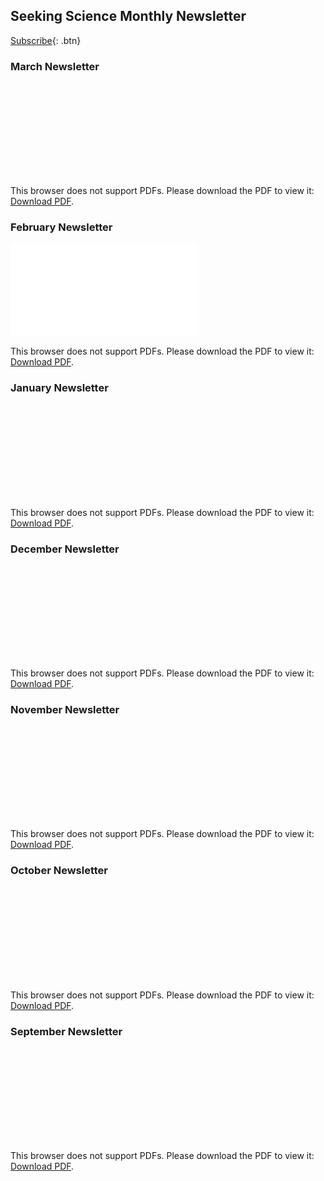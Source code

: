 ## Seeking Science Monthly Newsletter

[Subscribe](https://www.surveypage.com/seekingscience){: .btn}

### March Newsletter
<object data="March_Newsletter.pdf" type="application/pdf" width="700px" height="800px">
    <embed src="March_Newsletter.pdf">
        <p>This browser does not support PDFs. Please download the PDF to view it: <a href="March_Newsletter.pdf">Download PDF</a>.</p>
    </embed>
</object>

### February Newsletter
<object data="Feb_Newsletter.pdf" type="application/pdf" width="700px" height="800px">
    <embed src="Feb_Newsletter.pdf">
        <p>This browser does not support PDFs. Please download the PDF to view it: <a href="Feb_Newsletter.pdf">Download PDF</a>.</p>
    </embed>
</object>

### January Newsletter
<object data="Jan_Newsletter.pdf" type="application/pdf" width="700px" height="800px">
    <embed src="Jan_Newsletter.pdf">
        <p>This browser does not support PDFs. Please download the PDF to view it: <a href="Jan_Newsletter.pdf">Download PDF</a>.</p>
    </embed>
</object>

### December Newsletter
<object data="Dec_Newsletter.pdf" type="application/pdf" width="700px" height="800px">
    <embed src="Dec_Newsletter.pdf">
        <p>This browser does not support PDFs. Please download the PDF to view it: <a href="Dec_Newsletter.pdf">Download PDF</a>.</p>
    </embed>
</object>

### November Newsletter
<object data="November_Newsletter.pdf" type="application/pdf" width="700px" height="800px">
    <embed src="November_Newsletter.pdf">
        <p>This browser does not support PDFs. Please download the PDF to view it: <a href="November_Newsletter.pdf">Download PDF</a>.</p>
    </embed>
</object>

### October Newsletter
<object data="October_Newsletter.pdf" type="application/pdf" width="700px" height="800px">
    <embed src="October_Newsletter.pdf">
        <p>This browser does not support PDFs. Please download the PDF to view it: <a href="October_Newsletter.pdf">Download PDF</a>.</p>
    </embed>
</object>

### September Newsletter
<object data="September_Newsletter.pdf" type="application/pdf" width="700px" height="800px">
    <embed src="September_Newsletter.pdf">
        <p>This browser does not support PDFs. Please download the PDF to view it: <a href="September_Newsletter.pdf">Download PDF</a>.</p>
    </embed>
</object>
